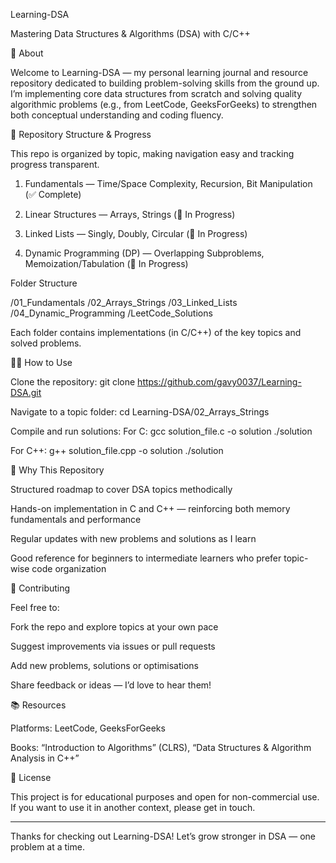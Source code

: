 Learning-DSA

Mastering Data Structures & Algorithms (DSA) with C/C++

🚀 About

Welcome to Learning-DSA — my personal learning journal and resource repository dedicated to building problem-solving skills from the ground up.
I’m implementing core data structures from scratch and solving quality algorithmic problems (e.g., from LeetCode, GeeksForGeeks) to strengthen both conceptual understanding and coding fluency.

📂 Repository Structure & Progress

This repo is organized by topic, making navigation easy and tracking progress transparent.

1. Fundamentals — Time/Space Complexity, Recursion, Bit Manipulation (✅ Complete)


2. Linear Structures — Arrays, Strings (🔄 In Progress)


3. Linked Lists — Singly, Doubly, Circular (🔄 In Progress)


4. Dynamic Programming (DP) — Overlapping Subproblems, Memoization/Tabulation (🔄 In Progress)



Folder Structure

/01_Fundamentals
/02_Arrays_Strings
/03_Linked_Lists
/04_Dynamic_Programming
/LeetCode_Solutions

Each folder contains implementations (in C/C++) of the key topics and solved problems.

🧑‍💻 How to Use

Clone the repository:
git clone https://github.com/gavy0037/Learning-DSA.git

Navigate to a topic folder:
cd Learning-DSA/02_Arrays_Strings

Compile and run solutions:
For C:
gcc solution_file.c -o solution
./solution

For C++:
g++ solution_file.cpp -o solution
./solution

📝 Why This Repository

Structured roadmap to cover DSA topics methodically

Hands-on implementation in C and C++ — reinforcing both memory fundamentals and performance

Regular updates with new problems and solutions as I learn

Good reference for beginners to intermediate learners who prefer topic-wise code organization


📌 Contributing

Feel free to:

Fork the repo and explore topics at your own pace

Suggest improvements via issues or pull requests

Add new problems, solutions or optimisations

Share feedback or ideas — I’d love to hear them!


📚 Resources

Platforms: LeetCode, GeeksForGeeks

Books: “Introduction to Algorithms” (CLRS), “Data Structures & Algorithm Analysis in C++”


🔖 License

This project is for educational purposes and open for non-commercial use. If you want to use it in another context, please get in touch.


---

Thanks for checking out Learning-DSA! Let’s grow stronger in DSA — one problem at a time.
